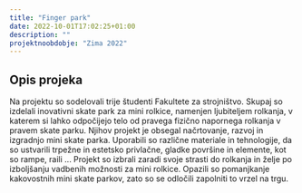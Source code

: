 ```yaml
---
title: "Finger park"
date: 2022-10-01T17:02:25+01:00
description: ""
projektnoobdobje: "Zima 2022"
---
```

## Opis projeka
Na projektu so sodelovali trije študenti Fakultete za strojništvo. Skupaj so izdelali inovativni skate park za mini rolkice, namenjen ljubiteljem rolkanja, v katerem si lahko odpočijejo telo od pravega fizično napornega rolkanja v pravem skate parku. Njihov projekt je obsegal načrtovanje, razvoj in izgradnjo mini skate parka. Uporabili so različne materiale in tehnologije, da so ustvarili trpežne in estetsko privlačne, gladke površine in elemente, kot so rampe, raili ... Projekt so izbrali zaradi svoje strasti do rolkanja in želje po izboljšanju vadbenih možnosti za mini rolkice. Opazili so pomanjkanje kakovostnih mini skate parkov, zato so se odločili zapolniti to vrzel na trgu.
